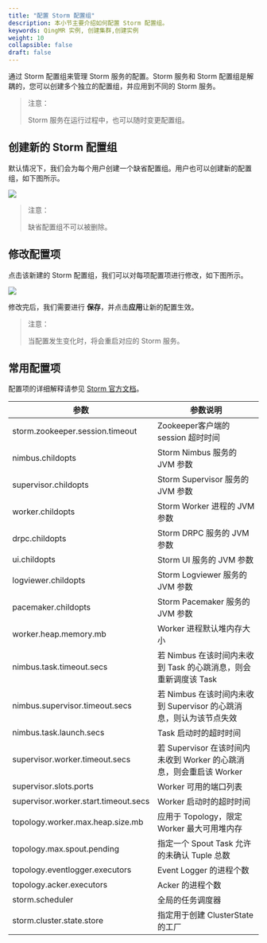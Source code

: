 ```yaml
---
title: "配置 Storm 配置组"
description: 本小节主要介绍如何配置 Storm 配置组。 
keywords: QingMR 实例, 创建集群,创建实例
weight: 10
collapsible: false
draft: false
---
```


通过 Storm 配置组来管理 Storm 服务的配置。Storm 服务和 Storm 配置组是解耦的，您可以创建多个独立的配置组，并应用到不同的 Storm 服务。

> 注意：
>
> Storm 服务在运行过程中，也可以随时变更配置组。

## 创建新的 Storm 配置组

默认情况下，我们会为每个用户创建一个缺省配置组。用户也可以创建新的配置组，如下图所示。

![](../../_images/create_storm_parameter_group.png)

> 注意：
>
> 缺省配置组不可以被删除。

## 修改配置项

点击该新建的 Storm 配置组，我们可以对每项配置项进行修改，如下图所示。

![](../../_images/modify_storm_parameters.png)

修改完后，我们需要进行 **保存**，并点击**应用**让新的配置生效。

> 注意：
>
> 当配置发生变化时，将会重启对应的 Storm 服务。

## 常用配置项

配置项的详细解释请参见 [Storm 官方文档](https://storm.apache.org/releases/)。

| 参数                                 | 参数说明                                                     |
| ------------------------------------ | ------------------------------------------------------------ |
| storm.zookeeper.session.timeout      | Zookeeper客户端的 session 超时时间                           |
| nimbus.childopts                     | Storm Nimbus 服务的 JVM 参数                                 |
| supervisor.childopts                 | Storm Supervisor 服务的 JVM 参数                             |
| worker.childopts                     | Storm Worker 进程的 JVM 参数                                 |
| drpc.childopts                       | Storm DRPC 服务的 JVM 参数                                   |
| ui.childopts                         | Storm UI 服务的 JVM 参数                                     |
| logviewer.childopts                  | Storm Logviewer 服务的 JVM 参数                              |
| pacemaker.childopts                  | Storm Pacemaker 服务的 JVM 参数                              |
| worker.heap.memory.mb                | Worker 进程默认堆内存大小                                    |
| nimbus.task.timeout.secs             | 若 Nimbus 在该时间内未收到 Task 的心跳消息，则会重新调度该 Task |
| nimbus.supervisor.timeout.secs       | 若 Nimbus 在该时间内未收到 Supervisor 的心跳消息，则认为该节点失效 |
| nimbus.task.launch.secs              | Task 启动时的超时时间                                        |
| supervisor.worker.timeout.secs       | 若 Supervisor 在该时间内未收到 Worker 的心跳消息，则会重启该 Worker |
| supervisor.slots.ports               | Worker 可用的端口列表                                        |
| supervisor.worker.start.timeout.secs | Worker 启动时的超时时间                                      |
| topology.worker.max.heap.size.mb     | 应用于 Topology，限定 Worker 最大可用堆内存                  |
| topology.max.spout.pending           | 指定一个 Spout Task 允许的未确认 Tuple 总数                  |
| topology.eventlogger.executors       | Event Logger 的进程个数                                      |
| topology.acker.executors             | Acker 的进程个数                                             |
| storm.scheduler                      | 全局的任务调度器                                             |
| storm.cluster.state.store            | 指定用于创建 ClusterState 的工厂                             |
